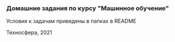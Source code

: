 
### Домашние задания по курсу "Машинное обучение" 
Условия к задачам приведены в папках в README

Техносфера, 2021

